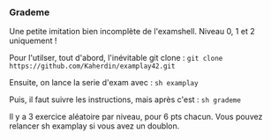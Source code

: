 ### Grademe

Une petite imitation bien incomplète de l'examshell. Niveau 0, 1 et 2 uniquement !

Pour l'utilser, tout d'abord, l'inévitable git clone :
`git clone https://github.com/Kaherdin/examplay42.git`

Ensuite, on lance la serie d'exam avec :
`sh examplay`

Puis, il faut suivre les instructions, mais après c'est :
`sh grademe`


Il y a 3 exercice aléatoire par niveau, pour 6 pts chacun. Vous pouvez relancer sh examplay si vous avez un doublon.

